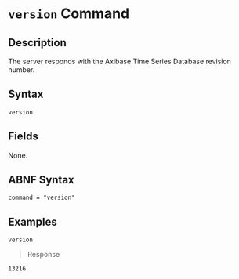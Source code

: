 # `version` Command

## Description

The server responds with the Axibase Time Series Database revision number.

## Syntax

```ls
version
```

## Fields

None.

## ABNF Syntax

```
command = "version"
```

## Examples

```
version
```

> Response

```
13216
```
